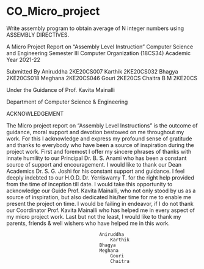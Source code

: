 # CO_Micro_project
Write assembly program to obtain average of N integer numbers using ASSEMBLY DIRECTIVES.


A Micro  Project Report on
“Assembly Level Instruction”
Computer Science and Engineering
Semester III
Computer Organization (18CS34)
Academic Year 2021-22

Submitted By
Aniruddha 			2KE20CS007
Karthik  				2KE20CS032
Bhagya 				  2KE20CS018
Meghana 				2KE20CS046
Gouri 				  2KE20CS
Chaitra B M			2KE20CS


Under the Guidance of
Prof. Kavita Mainalli

Department of Computer Science & Engineering


ACKNOWLEDGEMENT
	
The Micro project report on “Assembly Level Instructions” is the outcome of guidance, moral support and devotion bestowed on me throughout my work. 
For this I acknowledge and express my profound sense of gratitude and thanks to everybody who have been a source of inspiration during the project work.
First and foremost I offer my sincere phrases of thanks with innate humility to our Principal   Dr. B. S. Anami who has been a constant source of support and encouragement. 
I would like to thank our Dean Academics Dr. S. G. Joshi for his constant support and guidance. 
I feel deeply indebted to our H.O.D. Dr. Yerriswamy T. for the right help provided from the time of inception till date. 
I would take this opportunity to acknowledge our Guide Prof. Kavita Mainalli, who not only stood by us as a source of inspiration, 
but also dedicated his/her time for me to enable me present the project on time.
I would be failing in endeavor, if I do not thank our Coordinator Prof. Kavita Mainalli who has helped me in every aspect of my micro project work.
Last but not the least, I would like to thank my parents, friends & well wishers who have helped me in this work.


							          Aniruddha
									      Karthik
							  	      Bhagya
 	   							      Meghana
									      Gouri
									      Chaitra

